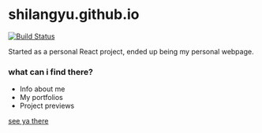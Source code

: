 # shilangyu.github.io

[![Build Status](https://travis-ci.com/shilangyu/shilangyu.github.io.svg?branch=develop)](https://travis-ci.com/shilangyu/shilangyu.github.io)

Started as a personal React project, ended up being my personal webpage.

### what can i find there?

- Info about me
- My portfolios
- Project previews

[see ya there](https://shilangyu.github.io)
